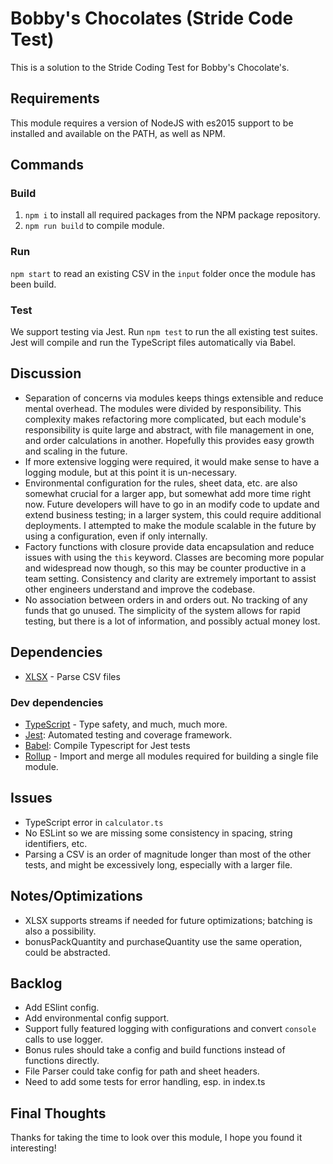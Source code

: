 # Bobby's Chocolates (Stride Code Test)
This is a solution to the Stride Coding Test for Bobby's Chocolate's.

## Requirements
This module requires a version of NodeJS with es2015 support to be installed and available on the PATH, as well as NPM.

## Commands
### Build
1) `npm i` to install all required packages from the NPM package repository.
2) `npm run build` to compile module.

### Run
`npm start` to read an existing CSV in the `input` folder once the module has been build.

### Test
We support testing via Jest.  Run `npm test` to run the all existing test suites.
Jest will compile and run the TypeScript files automatically via Babel.

## Discussion
 - Separation of concerns via modules keeps things extensible and reduce mental overhead.  The modules were divided by responsibility.  This complexity makes refactoring more complicated, but each module's responsibility is quite large and abstract, with file management in one, and order calculations in another.  Hopefully this provides easy growth and scaling in the future.  
 -  If more extensive logging were required, it would make sense to have a logging module, but at this point it is un-necessary.  
 -  Environmental configuration for the rules, sheet data, etc. are also somewhat crucial for a larger app, but somewhat add more time right now.  Future developers will have to go in an modify code to update and extend business testing; in a larger system, this could require additional deployments. I attempted to make the module scalable in the future by using a configuration, even if only internally.
 - Factory functions with closure provide data encapsulation and reduce issues with using the `this` keyword.  Classes are becoming more popular and widespread now though, so this may be counter productive in a team setting.  Consistency and clarity are extremely important to assist other engineers understand and improve the codebase.
 - No association between orders in and orders out.  No tracking of any funds that go unused.  The simplicity of the system allows for rapid testing, but there is a lot of information, and possibly actual money lost.
 
## Dependencies
- [XLSX](https://docs.sheetjs.com/#json) - Parse CSV files

### Dev dependencies
- [TypeScript](https://www.typescriptlang.org/) - Type safety, and much, much more.
- [Jest](https://jestjs.io/docs/en): Automated testing and coverage framework.
- [Babel](https://babeljs.io/): Compile Typescript for Jest tests
- [Rollup](https://rollupjs.org/guide/en) - Import and merge all modules required for building a single file module.

## Issues
- TypeScript error in `calculator.ts`
- No ESLint so we are missing some consistency in spacing, string identifiers, etc.
- Parsing a CSV is an order of magnitude longer than most of the other tests, and might be excessively long, especially with a larger file.

## Notes/Optimizations
- XLSX supports streams if needed for future optimizations; batching is also a possibility.
- bonusPackQuantity and purchaseQuantity use the same operation, could be abstracted.

## Backlog
- Add ESlint config.
- Add environmental config support.
- Support fully featured logging with configurations and convert `console` calls to use logger.
- Bonus rules should take a config and build functions instead of functions directly.
- File Parser could take config for path and sheet headers.
- Need to add some tests for error handling, esp. in index.ts

## Final Thoughts
Thanks for taking the time to look over this module, I hope you found it interesting!